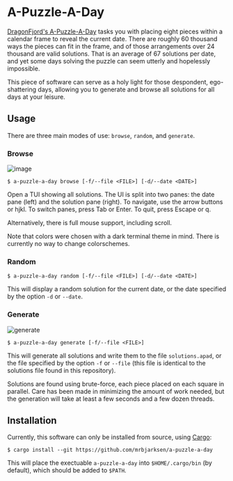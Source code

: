# A-Puzzle-A-Day

[DragonFjord's A-Puzzle-A-Day](https://www.dragonfjord.com/product/a-puzzle-a-day/)
tasks you with placing eight pieces within a calendar frame
to reveal the current date. There are roughly 60 thousand ways
the pieces can fit in the frame, and of those arrangements
over 24 thousand are valid solutions.
That is an average of 67 solutions per date, and yet some days
solving the puzzle can seem utterly and hopelessly impossible.

This piece of software can serve as a holy light for those
despondent, ego-shattering days, allowing you to generate
and browse all solutions for all days at your leisure.

## Usage

There are three main modes of use: `browse`, `random`, and `generate`.

### Browse

![image](https://github.com/mrbjarksen/a-puzzle-a-day/assets/62466569/986c1024-3a14-481c-bad9-dea56a74ec77)

```
$ a-puzzle-a-day browse [-f/--file <FILE>] [-d/--date <DATE>]
```

Open a TUI showing all solutions. The UI is split into two panes: the date pane (left) and the solution pane (right).
To navigate, use the arrow buttons or hjkl. To switch panes, press Tab or Enter. To quit, press Escape or q.

Alternatively, there is full mouse support, including scroll.

Note that colors were chosen with a dark terminal theme in mind. There is currently no way to change colorschemes.

### Random

```
$ a-puzzle-a-day random [-f/--file <FILE>] [-d/--date <DATE>]
```

This will display a random solution for the current date, or the date specified by
the option `-d` or `--date`.

### Generate

![generate](https://github.com/mrbjarksen/a-puzzle-a-day/assets/62466569/03eb50bb-c795-42b9-9f35-5eebe4e05776)

```
$ a-puzzle-a-day generate [-f/--file <FILE>]
```

This will generate all solutions and write them to the file `solutions.apad`,
or the file specified by the option `-f` or `--file`
(this file is identical to the solutions file found in this repository).

Solutions are found using brute-force, each piece placed on each square in parallel.
Care has been made in minimizing the amount of work needed, but the generation will
take at least a few seconds and a few dozen threads.


## Installation

Currently, this software can only be installed from source, using [Cargo](https://doc.rust-lang.org/stable/cargo/):
```
$ cargo install --git https://github.com/mrbjarksen/a-puzzle-a-day
```
This will place the exectuable `a-puzzle-a-day` into `$HOME/.cargo/bin`
(by default), which should be added to `$PATH`.
